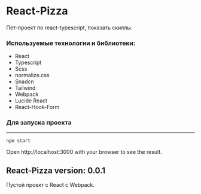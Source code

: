 # React-Pizza
Пет-проект по react-typescript, показать скиллы.

### Используемые технологии и библиотеки: 
- React
- Typescript
- Scss
- normalize.css
- Snadcn
- Tailwind
- Webpack
- Lucide React
- React-Hook-Form

### Для запуска проекта
---
```
npm start
```

Open http://localhost:3000 with your browser to see the result.

## React-Pizza version: 0.0.1
Пустой проект с React с Webpack.